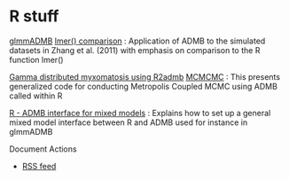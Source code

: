 #  R stuff

[glmmADMB][1]
[lmer() comparison][2]
:  Application of ADMB to the simulated datasets in Zhang et al. (2011) with emphasis on comparison to the R function lmer()

[Gamma distributed myxomatosis using R2admb][3]
[MCMCMC][4]
:  This presents generalized code for conducting Metropolis Coupled MCMC using ADMB called within R

[R - ADMB interface for mixed models][5]
:  Explains how to set up a general mixed model interface between R and ADMB used for instance in glmmADMB

Document Actions

* [RSS feed][6]

[1]: r-stuff/glmmadmb.html
[2]: r-stuff/lmer-comparison.html
[3]: r-stuff/gamma-distributed-myxomatosis-using-r2admb.html
[4]: r-stuff/mcmcmc.html
[5]: r-stuff/a-general-r-admb-interface-for-mixed-models.html
[6]: r-stuff/RSS ""
